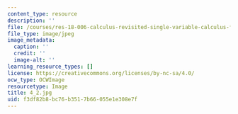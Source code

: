 ```yaml
---
content_type: resource
description: ''
file: /courses/res-18-006-calculus-revisited-single-variable-calculus-fall-2010/f3df82b8bc76b3517b66055e1e308e7f_4_2.jpg
file_type: image/jpeg
image_metadata:
  caption: ''
  credit: ''
  image-alt: ''
learning_resource_types: []
license: https://creativecommons.org/licenses/by-nc-sa/4.0/
ocw_type: OCWImage
resourcetype: Image
title: 4_2.jpg
uid: f3df82b8-bc76-b351-7b66-055e1e308e7f
---
```

